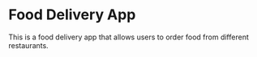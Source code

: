 # Food Delivery App
This is a food delivery app that allows users to order food from different restaurants.